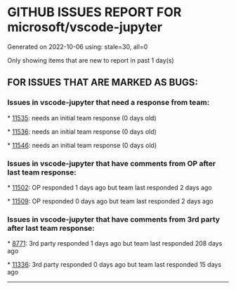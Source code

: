 
# GITHUB ISSUES REPORT FOR microsoft/vscode-jupyter


Generated on 2022-10-06 using: stale=30, all=0


Only showing items that are new to report in past 1 day(s)


## FOR ISSUES THAT ARE MARKED AS BUGS:


### Issues in vscode-jupyter that need a response from team:


\* [11535](https://github.com/microsoft/vscode-jupyter/issues/11535 "Diff option &quot;Show Output Differences&quot; not working properly"): needs an initial team response (0 days old)

\* [11536](https://github.com/microsoft/vscode-jupyter/issues/11536 "cannot use &quot;Juypyter: Run selection/line in interactive window&quot; in  v2022.1.1001614873 ms-jupyter"): needs an initial team response (0 days old)

\* [11546](https://github.com/microsoft/vscode-jupyter/issues/11546 "Jupyter Cell debugging does not work with rich (override of print())"): needs an initial team response (0 days old)

### Issues in vscode-jupyter that have comments from OP after last team response:


\* [11502](https://github.com/microsoft/vscode-jupyter/issues/11502 "Not able to connect to kernel"): OP responded 1 days ago but team last responded 2 days ago

\* [11509](https://github.com/microsoft/vscode-jupyter/issues/11509 "Turtle widget code fails to run the second time but succeeds the third time"): OP responded 0 days ago but team last responded 2 days ago

### Issues in vscode-jupyter that have comments from 3rd party after last team response:


\* [8771](https://github.com/microsoft/vscode-jupyter/issues/8771 "Relative Path not work for Remote Kernel"): 3rd party responded 1 days ago but team last responded 208 days ago

\* [11336](https://github.com/microsoft/vscode-jupyter/issues/11336 "Widgets not displaying in notebook"): 3rd party responded 0 days ago but team last responded 15 days ago

---
